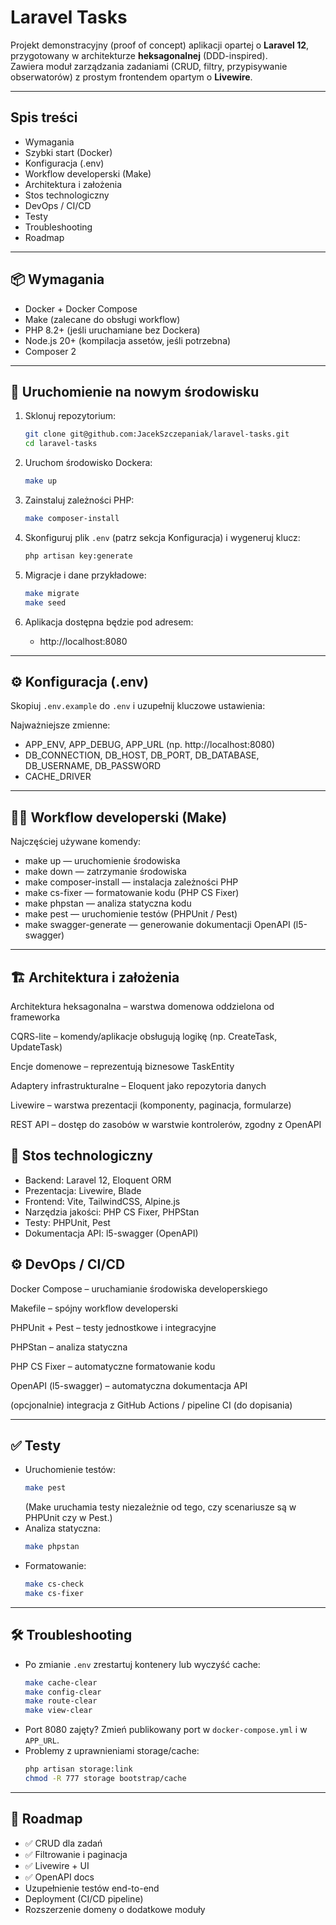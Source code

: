 # Laravel Tasks

Projekt demonstracyjny (proof of concept) aplikacji opartej o **Laravel 12**, przygotowany w architekturze **heksagonalnej** (DDD-inspired).  
Zawiera moduł zarządzania zadaniami (CRUD, filtry, przypisywanie obserwatorów) z prostym frontendem opartym o **Livewire**.

---

## Spis treści

- Wymagania
- Szybki start (Docker)
- Konfiguracja (.env)
- Workflow developerski (Make)
- Architektura i założenia
- Stos technologiczny
- DevOps / CI/CD
- Testy
- Troubleshooting
- Roadmap

---

## 📦 Wymagania

- Docker + Docker Compose
- Make (zalecane do obsługi workflow)
- PHP 8.2+ (jeśli uruchamiane bez Dockera)
- Node.js 20+ (kompilacja assetów, jeśli potrzebna)
- Composer 2

---

## 🚀 Uruchomienie na nowym środowisku

1. Sklonuj repozytorium:
   ```bash
   git clone git@github.com:JacekSzczepaniak/laravel-tasks.git
   cd laravel-tasks
   ```
   
2. Uruchom środowisko Dockera:
    ```bash
    make up
    ```

3. Zainstaluj zależności PHP:

    ```bash
    make composer-install
    ```
4. Skonfiguruj plik `.env` (patrz sekcja Konfiguracja) i wygeneruj klucz:
   ```bash
   php artisan key:generate
   ```
5. Migracje i dane przykładowe:

    ```bash
    make migrate
    make seed
    ```
6. Aplikacja dostępna będzie pod adresem:

   - http://localhost:8080

---

## ⚙️ Konfiguracja (.env)

Skopiuj `.env.example` do `.env` i uzupełnij kluczowe ustawienia:

Najważniejsze zmienne:
- APP_ENV, APP_DEBUG, APP_URL (np. http://localhost:8080)
- DB_CONNECTION, DB_HOST, DB_PORT, DB_DATABASE, DB_USERNAME, DB_PASSWORD
- CACHE_DRIVER
---

## 🧑‍💻 Workflow developerski (Make)

Najczęściej używane komendy:
- make up — uruchomienie środowiska
- make down — zatrzymanie środowiska
- make composer-install — instalacja zależności PHP
- make cs-fixer — formatowanie kodu (PHP CS Fixer)
- make phpstan — analiza statyczna kodu
- make pest — uruchomienie testów (PHPUnit / Pest)
- make swagger-generate — generowanie dokumentacji OpenAPI (l5-swagger)

---

## 🏗 Architektura i założenia

Architektura heksagonalna – warstwa domenowa oddzielona od frameworka

CQRS-lite – komendy/aplikacje obsługują logikę (np. CreateTask, UpdateTask)

Encje domenowe – reprezentują biznesowe TaskEntity

Adaptery infrastrukturalne – Eloquent jako repozytoria danych

Livewire – warstwa prezentacji (komponenty, paginacja, formularze)

REST API – dostęp do zasobów w warstwie kontrolerów, zgodny z OpenAPI

## 🔧 Stos technologiczny

- Backend: Laravel 12, Eloquent ORM
- Prezentacja: Livewire, Blade
- Frontend: Vite, TailwindCSS, Alpine.js
- Narzędzia jakości: PHP CS Fixer, PHPStan
- Testy: PHPUnit, Pest
- Dokumentacja API: l5-swagger (OpenAPI)

## ⚙️ DevOps / CI/CD

Docker Compose – uruchamianie środowiska developerskiego

Makefile – spójny workflow developerski

PHPUnit + Pest – testy jednostkowe i integracyjne

PHPStan – analiza statyczna

PHP CS Fixer – automatyczne formatowanie kodu

OpenAPI (l5-swagger) – automatyczna dokumentacja API

(opcjonalnie) integracja z GitHub Actions / pipeline CI (do dopisania)

---

## ✅ Testy

- Uruchomienie testów:
  ```bash
  make pest
  ```
  (Make uruchamia testy niezależnie od tego, czy scenariusze są w PHPUnit czy w Pest.)
- Analiza statyczna:
  ```bash
  make phpstan
  ```
- Formatowanie:
  ```bash
  make cs-check
  make cs-fixer
  ```

---

## 🛠 Troubleshooting

- Po zmianie `.env` zrestartuj kontenery lub wyczyść cache:
  ```bash
  make cache-clear
  make config-clear
  make route-clear
  make view-clear
  ```
- Port 8080 zajęty? Zmień publikowany port w `docker-compose.yml` i w `APP_URL`.
- Problemy z uprawnieniami storage/cache:
  ```bash
  php artisan storage:link
  chmod -R 777 storage bootstrap/cache
  ```

---

## 📖 Roadmap

- ✅ CRUD dla zadań
- ✅ Filtrowanie i paginacja
- ✅ Livewire + UI
- ✅ OpenAPI docs
- Uzupełnienie testów end-to-end
- Deployment (CI/CD pipeline)
- Rozszerzenie domeny o dodatkowe moduły
